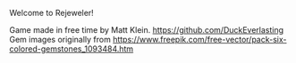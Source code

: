 Welcome to Rejeweler!

Game made in free time by Matt Klein. https://github.com/DuckEverlasting
Gem images originally from https://www.freepik.com/free-vector/pack-six-colored-gemstones_1093484.htm